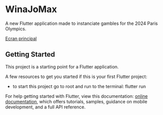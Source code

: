 # WinaJoMax

A new Flutter application made to instanciate gambles for the 2024 Paris Olympics.

[Ecran principal](fond.png)

## Getting Started

This project is a starting point for a Flutter application.

A few resources to get you started if this is your first Flutter project:

- to start this project go to root and run to the terminal: flutter run

For help getting started with Flutter, view this documentation:
[online documentation](https://flutter.dev/docs), which offers tutorials,
samples, guidance on mobile development, and a full API reference.
